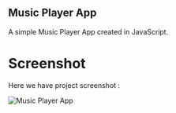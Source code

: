 ## Music Player App 

A simple Music Player App created in JavaScript.

# Screenshot
Here we have project screenshot :

![Music Player App](screenshot.jpg)
